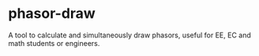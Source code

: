 # phasor-draw
A tool to calculate and simultaneously draw phasors, useful for EE, EC and math students or engineers. 
